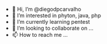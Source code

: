 - 👋 Hi, I’m @diegodpcarvalho
- 👀 I’m interested in phyton, java, php
- 🌱 I’m currently learning pentest
- 💞️ I’m looking to collaborate on ...
- 📫 How to reach me ...

<!---
diegodpcarvalho/diegodpcarvalho is a ✨ special ✨ repository because its `README.md` (this file) appears on your GitHub profile.
You can click the Preview link to take a look at your changes.
--->
